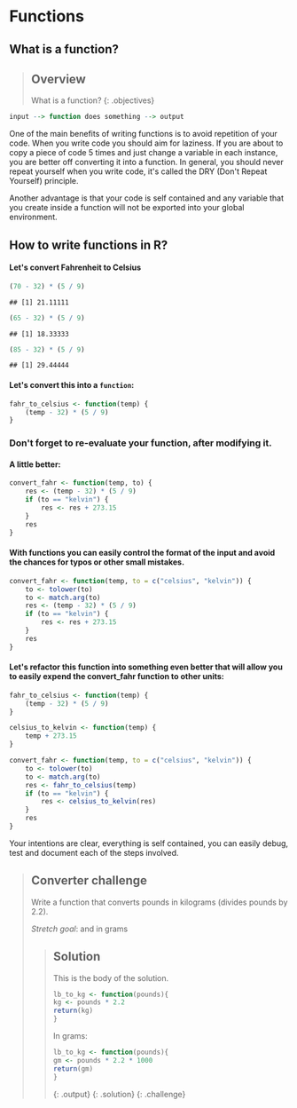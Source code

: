 # Functions

## What is a function?

> ## Overview
> What is a function?
{: .objectives}


```r
input --> function does something --> output
```


One of the main benefits of writing functions is to avoid repetition of your code. When you write code you should aim for laziness. If you are about to copy a piece of code 5 times and just change a variable in each instance, you are better off converting it into a function. In general, you should never repeat yourself when you write code, it's called the DRY (Don't Repeat Yourself) principle.

Another advantage is that your code is self contained and any variable that you create inside a function will not be exported into your global environment.

## How to write functions in R?

#### Let's convert Fahrenheit to Celsius

```r
(70 - 32) * (5 / 9)
```

```
## [1] 21.11111
```

```r
(65 - 32) * (5 / 9)
```

```
## [1] 18.33333
```

```r
(85 - 32) * (5 / 9)
```

```
## [1] 29.44444
```

#### Let's convert this into a `function`:

```r
fahr_to_celsius <- function(temp) {
    (temp - 32) * (5 / 9)
}
```
### Don't forget to re-evaluate your function, after modifying it.

#### A little better:

```r
convert_fahr <- function(temp, to) {
    res <- (temp - 32) * (5 / 9)
    if (to == "kelvin") {
        res <- res + 273.15
    }
    res
}
```

#### With functions you can easily control the format of the input and avoid the chances for typos or other small mistakes.

```r
convert_fahr <- function(temp, to = c("celsius", "kelvin")) {
    to <- tolower(to)
    to <- match.arg(to)
    res <- (temp - 32) * (5 / 9)
    if (to == "kelvin") {
        res <- res + 273.15
    }
    res
}
```

#### Let's refactor this function into something even better that will allow you to easily expend the convert_fahr function to other units:

```r
fahr_to_celsius <- function(temp) {
    (temp - 32) * (5 / 9)
}

celsius_to_kelvin <- function(temp) {
    temp + 273.15
}

convert_fahr <- function(temp, to = c("celsius", "kelvin")) {
    to <- tolower(to)
    to <- match.arg(to)
    res <- fahr_to_celsius(temp)
    if (to == "kelvin") {
        res <- celsius_to_kelvin(res)
    }
    res
}
```
Your intentions are clear, everything is self contained, you can easily debug, test and document each of the steps involved.


> ## Converter challenge
>
> Write a function that converts pounds in kilograms (divides pounds by 2.2).
> 
> *Stretch goal*: and in grams
>
> > ## Solution
> >
> > This is the body of the solution.
> >
> >
> >```r
> > lb_to_kg <- function(pounds){
> > kg <- pounds * 2.2
> > return(kg)
> >}
> >```
> > In grams:
> >
> >```r
> > lb_to_kg <- function(pounds){
> > gm <- pounds * 2.2 * 1000
> > return(gm)
> >}
> >```
> > {: .output}
> {: .solution}
{: .challenge}
